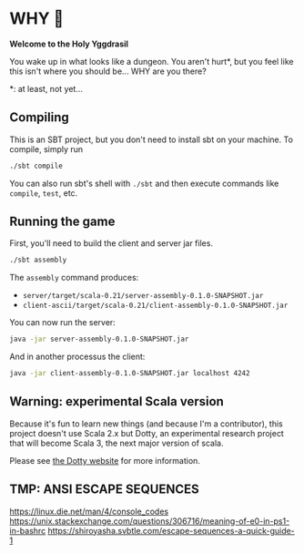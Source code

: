 # WHY 🌳
**Welcome to the Holy Yggdrasil**

You wake up in what looks like a dungeon.
You aren't hurt\*, but you feel like this isn't where you should be...
WHY are you there?

\*: at least, not yet...


## Compiling
This is an SBT project, but you don't need to install sbt on your machine.
To compile, simply run
```bash
./sbt compile
```

You can also run sbt's shell with `./sbt` and then execute commands like
`compile`, `test`, etc.

## Running the game
First, you'll need to build the client and server jar files.
```bash
./sbt assembly
```
The `assembly` command produces:
- `server/target/scala-0.21/server-assembly-0.1.0-SNAPSHOT.jar`
- `client-ascii/target/scala-0.21/client-assembly-0.1.0-SNAPSHOT.jar`

You can now run the server:
```bash
java -jar server-assembly-0.1.0-SNAPSHOT.jar
```

And in another processus the client:
```bash
java -jar client-assembly-0.1.0-SNAPSHOT.jar localhost 4242
```

## Warning: experimental Scala version
Because it's fun to learn new things (and because I'm a contributor),
this project doesn't use Scala 2.x but Dotty, an experimental research project
that will become Scala 3, the next major version of scala.

Please see [the Dotty website](https://dotty.epfl.ch) for more information.

## TMP: ANSI ESCAPE SEQUENCES
https://linux.die.net/man/4/console_codes
https://unix.stackexchange.com/questions/306716/meaning-of-e0-in-ps1-in-bashrc
https://shiroyasha.svbtle.com/escape-sequences-a-quick-guide-1

